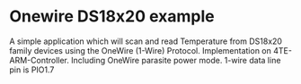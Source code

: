 Onewire DS18x20 example
================================

A simple application which will scan and read Temperature from DS18x20
family devices using the OneWire (1-Wire) Protocol.
Implementation on 4TE-ARM-Controller.
Including OneWire parasite power mode.
1-wire data line pin is PIO1.7

